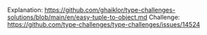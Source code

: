 Explanation: https://github.com/ghaiklor/type-challenges-solutions/blob/main/en/easy-tuple-to-object.md
Challenge: https://github.com/type-challenges/type-challenges/issues/14524
